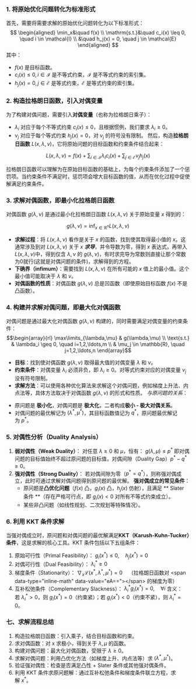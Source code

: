 ### 1. 将原始优化问题转化为标准形式
首先，需要将需要求解的原始优化问题转化为以下标准形式：
$$
\begin{aligned}
\min_x&\quad f(x) \\
\mathrm{s.t.}&\quad c_i(x) \leq 0, \quad i \in \mathcal{I} \\
&\quad h_j(x) = 0, \quad j \in \mathcal{E}
\end{aligned}
$$
其中：
* $f(x)$ 是目标函数。
* $c_i(x) \leq 0, i \in \mathcal{I}$ 是不等式约束，$\mathcal{I}$ 是不等式约束的索引集。
* $h_j(x) = 0, j \in \mathcal{E}$ 是等式约束，$\mathcal{E}$ 是等式约束的索引集。
### 2. 构造拉格朗日函数，引入对偶变量
为了构建对偶问题，需要引入**对偶变量**（也称为拉格朗日乘子）：
* $\lambda_i$ 对应于每个不等式约束 $c_i(x) \leq 0$，且根据惯例，我们要求 $\lambda_i \geq 0$。
* $\nu_j$ 对应于每个等式约束 $h_j(x) = 0$，对 $\nu_j$ 的符号没有限制。
然后，构造**拉格朗日函数** $L(x, \lambda, \nu)$，它将原始问题的目标函数和约束条件结合起来：

$$
L(x, \lambda, \nu) = f(x) + \sum_{i \in \mathcal{I}} \lambda_i c_i(x) + \sum_{j \in \mathcal{E}} \nu_j h_j(x)
$$

拉格朗日函数可以理解为在原始目标函数的基础上，为每个约束条件添加了一个惩罚项。当约束条件不满足时，惩罚项会增大目标函数的值，从而在优化过程中促使解满足约束条件。
### 3. 求解对偶函数，即最小化拉格朗日函数
对偶函数 $g(\lambda, \nu)$ 是通过最小化拉格朗日函数 $L(x, \lambda, \nu)$ 关于原始变量 $x$ 得到的：

$$
g(\lambda, \nu) = \inf_{x \in \mathbb{R}^n} L(x, \lambda, \nu)
$$
* **求解过程**：将 $L(x, \lambda, \nu)$ 看作是关于 $x$ 的函数，找到使其取得最小值的 $x$。这通常涉及到对 $L(x, \lambda, \nu)$ 关于 $x$ ***求导***，并令导数为零，得到 $x$ 表达式，再带入$L(x, \lambda, \nu)$中，得到仅含 $\lambda, \nu$ 的 $g(\lambda, \nu)$，有时求完导为常数则直接让那个常数为0就行(这就是对偶问题的条件)，求解得到的方程。
* **下确界（infimum）**：需要找到 $L(x, \lambda, \nu)$ 在所有可能的 $x$ 值上的最小值。这个最小值可能取决于 $\lambda$ 和 $\nu$。
* **对偶函数的性质**：对偶函数 $g(\lambda, \nu)$ 总是凹函数（即使原始目标函数 $f(x)$ 不是凸函数）。
### 4. 构建并求解对偶问题，即最大化对偶函数
对偶问题是通过最大化对偶函数 $g(\lambda, \nu)$ 构建的，同时需要满足对偶变量的约束条件：
$$\begin{array}{rl} \max\limits_{\lambda,\mu} & g(\lambda,\mu) \\ \text{s.t.} & \lambda_i \geq 0, \quad i=1,2,\ldots,m \\ & \mu_j \in \mathbb{R}, \quad j=1,2,\ldots,n \end{array}$$
* **目标**：找到使对偶函数 $g(\lambda, \nu)$ 取得最大值的对偶变量 $\lambda$ 和 $\nu$。
* **约束条件**：对偶变量 $\lambda_i$ 必须非负，即 $\lambda_i \geq 0$。对等式约束对应的对偶变量 $\nu_j$ 没有符号限制。
* **求解方法**：可以使用各种优化算法来求解这个对偶问题，例如梯度上升法、内点法等，具体方法取决于对偶函数 $g(\lambda, \nu)$ 的形式和性质。
*与原问题的关系*：
- 原问题是 **极小化**，对偶问题是 **极大化**，二者构成**极小 - 极大对偶关系**。
- 对偶问题的最优解记为 $(\lambda^*, \mu^*)$，其目标函数值记为 $q^*$，原问题最优解记为 $p^*$。

### 5. 对偶性分析（Duality Analysis）
1. **弱对偶性（Weak Duality）**： 对任意 $\lambda \geq 0$ 和 $\mu$，恒有： $g(\lambda, \mu) \leq p^*$ 即对偶问题的目标值始终不超过原问题的目标值，对偶间隙（Duality Gap）$p^* - q^* \geq 0$。
2. **强对偶性（Strong Duality）**： 若对偶间隙为零（$p^* = q^*$），则称强对偶成立，此时可通过求解对偶问题得到原问题的最优解。 **强对偶成立的常见条件**：
    - 原问题是**凸优化问题**（$f(x)$ 凸，$g_i(x)$ 凸，$h_j(x)$ 仿射），且满足 ** Slater 条件 **（存在严格可行点，即 $g_i(x) < 0$ 对所有不等式约束成立）。
    - 某些非凸问题（如线性规划、二次规划等特殊情况）。

### 6. 利用 KKT 条件求解

当强对偶成立时，原问题和对偶问题的最优解满足**KKT（Karush-Kuhn-Tucker）条件**，这是求解的核心工具。KKT 条件包括以下五组条件：
1. 原始可行性（Primal Feasibility）： $g_i(x^*) \leq 0,\quad h_j(x^*) = 0$
2. 对偶可行性（Dual Feasibility）： $\lambda_i^* \geq 0$
3. 梯度条件（Stationarity）： $\nabla_x \mathcal{L}(x^*, \lambda^*, \mu^*) = 0 \quad \text{（拉格朗日函数对 <span data-type="inline-math" data-value="eA=="></span> 的梯度为零）}$
4. 互补松弛条件（Complementary Slackness）： $\lambda_i^* g_i(x^*) = 0,\quad \forall i$ 含义：若 $\lambda_i^* > 0$，则 $g_i(x^*) = 0$（约束紧）；若 $g_i(x^*) < 0$（约束不紧），则 $\lambda_i^* = 0$。

### 七、求解流程总结
1. 构造拉格朗日函数：引入乘子，结合目标函数和约束。
2. 求对偶函数：对 x 求极小，得到关于 $\lambda, \mu$ 的函数。
3. 构建对偶问题：最大化对偶函数，受限于 $\lambda \geq 0$。
4. 求解对偶问题：利用凸优化方法（如梯度上升、内点法等）求 $(\lambda^*, \mu^*)$。
5. 验证强对偶性：检查是否满足凸性 + Slater 条件或其他强对偶条件。
6. 利用 KKT 条件求原问题解：通过互补松弛条件和梯度条件联立方程，求解 $x^*$。



